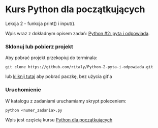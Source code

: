 # Kurs Python dla początkujących

Lekcja 2 - funkcja print() i input().

Wpis wraz z dokładnym opisem zadań: [Python #2: pyta i odpowiada](https://www.flynerd.pl/2017/01/python-2-pyta-i-odpowiada.html).


### Sklonuj lub pobierz projekt

Aby pobrać projekt przekopiuj do terminala:

```
git clone https://github.com/ritaly/Python-2-pyta-i-odpowiada.git
```

lub [kliknij tutaj](https://github.com/ritaly/Python-2-pyta-i-odpowiada/archive/master.zip) aby pobrać paczkę, bez użycia git'a


### Uruchomienie

W katalogu z zadaniami uruchamiamy skrypt poleceniem:
```
python <numer_zadania>.py
```

Wpis jest częścią kursu [Python dla początkujących](https://www.flynerd.pl/tag/python-kurs)